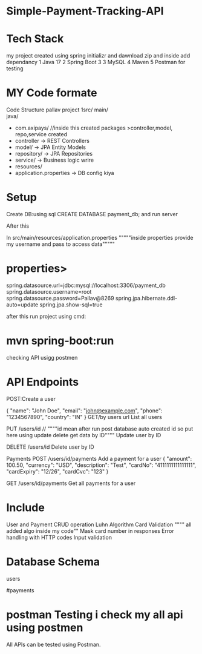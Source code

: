 # Simple-Payment-Tracking-API

# Tech Stack
my project created using spring initializr and dawnload zip and inside add dependancy
1 Java 17
2 Spring Boot 3
3 MySQL
4 Maven 
5 Postman for testing


 # MY Code formate
 Code Structure pallav project
 1src/
  main/     
  java/
- com.axipays/           //inside this created packages >controller,model, repo,service created
- controller → REST Controllers
- model/ → JPA Entity Models
- repository/ → JPA Repositories
- service/ → Business logic wrire
- resources/
- application.properties → DB config kiya
  

# Setup
Create DB:using sql
CREATE DATABASE payment_db; and run server

After this

In src/main/resources/application.properties  """""inside properties provide my username and pass to access data"""""

# properties>

spring.datasource.url=jdbc:mysql://localhost:3306/payment_db
spring.datasource.username=root
spring.datasource.password=Pallav@8269 
spring.jpa.hibernate.ddl-auto=update
spring.jpa.show-sql=true

after this run project using cmd:



# mvn spring-boot:run

checking API usigg postmen



# API Endpoints

POST:Create a user

{
  "name": "John Doe",
  "email": "john@example.com",
  "phone": "1234567890",
  "country": "IN"
}
GET/by users url
List all users

PUT /users/id // """"id mean after run post database auto created id so put here using update delete get data by ID""""
Update user by ID

DELETE /users/id
Delete user by ID

Payments
POST /users/id/payments
Add a payment for a user
{
  "amount": 100.50,
  "currency": "USD",
  "description": "Test",
  "cardNo": "4111111111111111",
  "cardExpiry": "12/26",
  "cardCvc": "123"
}


GET /users/id/payments
Get all payments for a user


# Include
User and Payment CRUD operation
Luhn Algorithm Card Validation """" all added algo inside my code""
Mask card number in responses
Error handling with HTTP codes
Input validation


# Database Schema
users

#payments



# postman Testing i check my all api using postmen  
All APIs can be tested using Postman.





  
